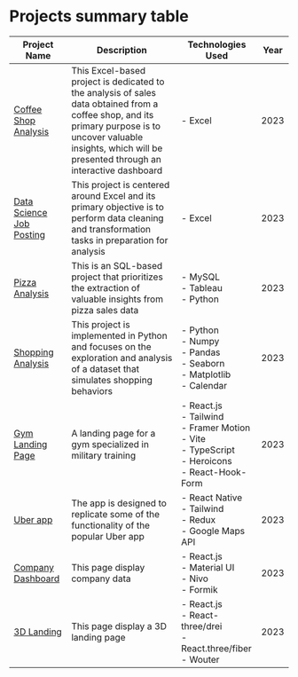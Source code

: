 # Projects summary table

| Project Name | Description | Technologies Used | Year | 
| -------- | -------- | -------- | -------- |
| [Coffee Shop Analysis](https://github.com/NilArj/Coffee-Shop) | This Excel-based project is dedicated to the analysis of sales data obtained from a coffee shop, and its primary purpose is to uncover valuable insights, which will be presented through an interactive dashboard| - Excel<br> | 2023 |
| [Data Science Job Posting](https://github.com/NilArj/Data-Jobs) | This project is centered around Excel and its primary objective is to perform data cleaning and transformation tasks in preparation for analysis | - Excel<br> | 2023 |
| [Pizza Analysis](https://github.com/NilArj/Pizza-Analysis) | This is an SQL-based project that prioritizes the extraction of valuable insights from pizza sales data | - MySQL<br> - Tableau<br> - Python<br>  | 2023 |
| [Shopping Analysis](https://github.com/NilArj/Shopping-Behaviors-Analysis/blob/main/README.md) | This project is implemented in Python and focuses on the exploration and analysis of a dataset that simulates shopping behaviors | - Python<br> - Numpy<br> - Pandas<br> - Seaborn<br> - Matplotlib<br> - Calendar<br> | 2023 |
| [Gym Landing Page](https://github.com/NilArj/fitness) | A landing page for a gym specialized in military training | - React.js<br> - Tailwind<br> - Framer Motion<br> - Vite<br> - TypeScript<br>  - Heroicons<br>  - React-Hook-Form | 2023 | 
| [Uber app](https://github.com/NilArj/uber) | The app is designed to replicate some of the functionality of the popular Uber app |  - React Native<br> - Tailwind<br> - Redux<br> - Google Maps API | 2023 |
| [Company Dashboard](https://github.com/NilArj/company-dashboard) | This page display company data | - React.js<br> - Material UI<br> - Nivo<br> - Formik<br> | 2023 |
| [3D Landing](https://github.com/NilArj/Mexico-3D) | This page display a 3D landing page | - React.js<br> - React-three/drei<br> - React.three/fiber<br> - Wouter<br> | 2023 |


